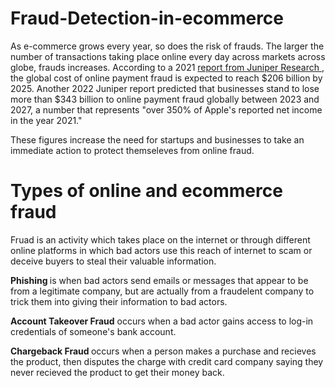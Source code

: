# Fraud-Detection-in-ecommerce

As e-commerce grows every year, so does the risk of frauds. The larger the number of transactions taking place online every day across markets across globe, frauds increases. According to a 2021 <a href="https://www.juniperresearch.com/press/online-payment-fraud-losses-to-exceed-206-billion/"> report from Juniper Research </a>, the global cost of online payment fraud is expected to reach $206 billion by 2025.
Another 2022 Juniper report predicted that businesses stand to lose more than $343 billion to online payment fraud globally between 2023 and 2027, a number that represents "over 350% of Apple's reported net income in the year 2021."

These figures increase the need for startups and businesses to take an immediate action to protect themseleves from online fraud.


# Types of online and ecommerce fraud

Fruad is an activity which takes place on the internet or through different online platforms in which bad actors use this reach of internet to scam or deceive buyers to steal their valuable information.

<b>Phishing </b> is when bad actors send emails or messages that appear to be from a legitimate company, but are actually from a fraudelent company to trick them into giving their information to bad actors.

<b> Account Takeover Fraud</b> occurs when a bad actor gains access to log-in credentials of someone's bank account.

<b> Chargeback Fraud </b> occurs when a person makes a purchase and recieves the product, then disputes the charge with credit card company saying they never recieved the product to get their money back.
